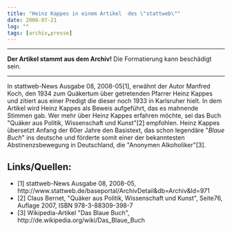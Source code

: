 ```yaml
---
title: "Heinz Kappes in einem Artikel  des \"stattweb\""
date: 2008-07-21
log: ""
tags: [archiv,presse]
---
```

<hr><b>Der Artikel stammt aus dem Archiv!</b> Die Formatierung kann beschädigt sein.<hr>

In stattweb-News Ausgabe 08, 2008-05[1], erwähnt der Autor Manfred Koch, den 1934 zum Quäkertum über getretenden Pfarrer Heinz Kappes und zitiert aus einer Predigt die dieser noch 1933 in Karlsruher hielt. In dem Artikel wird Heinz Kappes als Beweis aufgeführt, das es mahnende Stimmen gab. Wer mehr über Heinz Kappes erfahren möchte, sei das Buch "Quäker aus Politik, Wissenschaft und Kunst"[2] empfohlen. Heinz Kappes übersetzt Anfang der 60er Jahre den Basistext, das schon legendäre "<i>Blaue Buch</i>" ins deutsche und förderte somit einer der bekanntesten Abstinenzsbewegung in Deutschland, die "Anonymen Alkoholiker"[3].

<h2>Links/Quellen:</h2>
<ul>
    <li>[1] stattweb-News Ausgabe 08, 2008-05, http://www.stattweb.de/baseportal/ArchivDetail&db=Archiv&Id=971</li>
    <li>[2] Claus Bernet, "Quäker aus Politik, Wissenschaft und Kunst", Seite76, Auflage 2007, ISBN 978-3-88309-398-7</li>
    <li>[3] Wikipedia-Artikel "Das Blaue Buch", http://de.wikipedia.org/wiki/Das_Blaue_Buch</li>
</ul>
